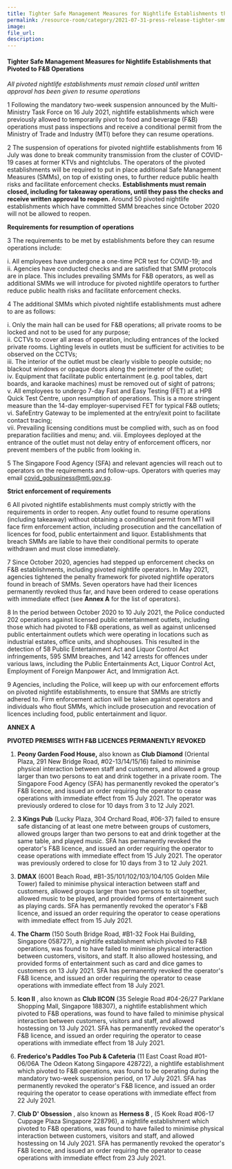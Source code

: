 ```yaml
---  
title: Tighter Safe Management Measures for Nightlife Establishments that Pivoted to F&B Operations  
permalink: /resource-room/category/2021-07-31-press-release-tighter-smms-nightlife-establishments-pivoted-to-fnb-operations/  
image:  
file_url:  
description:  
---  
```


#### Tighter Safe Management Measures for Nightlife Establishments that Pivoted to F&B Operations  

_All pivoted nightlife establishments must remain closed until written approval has been given to resume operations_

1 Following the mandatory two-week suspension announced by the Multi-Ministry Task Force on 16 July 2021, nightlife establishments which were previously allowed to temporarily pivot to food and beverage (F&amp;B) operations must pass inspections and receive a conditional permit from the Ministry of Trade and Industry (MTI) before they can resume operations.

2 The suspension of operations for pivoted nightlife establishments from 16 July was done to break community transmission from the cluster of COVID-19 cases at former KTVs and nightclubs. The operators of the pivoted establishments will be required to put in place additional Safe Management Measures (SMMs), on top of existing ones, to further reduce public health risks and facilitate enforcement checks. **Establishments must remain closed, including for takeaway operations, until they pass the checks and receive written approval to reopen.** Around 50 pivoted nightlife establishments which have committed SMM breaches since October 2020 will not be allowed to reopen.

**Requirements for resumption of operations**

3 The requirements to be met by establishments before they can resume operations include:

i. All employees have undergone a one-time PCR test for COVID-19; and  
ii. Agencies have conducted checks and are satisfied that SMM protocols are in place. This includes prevailing SMMs for F&amp;B operators, as well as additional SMMs we will introduce for pivoted nightlife operators to further reduce public health risks and facilitate enforcement checks.  

4 The additional SMMs which pivoted nightlife establishments must adhere to are as follows:

i. Only the main hall can be used for F&amp;B operations; all private rooms to be locked and not to be used for any purpose;   
ii. CCTVs to cover all areas of operation, including entrances of the locked private rooms. Lighting levels in outlets must be sufficient for activities to be observed on the CCTVs;  
iii. The interior of the outlet must be clearly visible to people outside; no blackout windows or opaque doors along the perimeter of the outlet;  
iv. Equipment that facilitate public entertainment (e.g. pool tables, dart boards, and karaoke machines) must be removed out of sight of patrons;  
v. All employees to undergo 7-day Fast and Easy Testing (FET) at a HPB Quick Test Centre, upon resumption of operations. This is a more stringent measure than the 14-day employer-supervised FET for typical F&amp;B outlets;  
vi. SafeEntry Gateway to be implemented at the entry/exit point to facilitate contact tracing;  
vii. Prevailing licensing conditions must be complied with, such as on food preparation facilities and menu; and. 
viii. Employees deployed at the entrance of the outlet must not delay entry of enforcement officers, nor prevent members of the public from looking in.  

5 The Singapore Food Agency (SFA) and relevant agencies will reach out to operators on the requirements and follow-ups. Operators with queries may email [covid\_gobusiness@mti.gov.sg](mailto:covid_gobusiness@mti.gov.sg).

**Strict enforcement of requirements**

6 All pivoted nightlife establishments must comply strictly with the requirements in order to reopen. Any outlet found to resume operations (including takeaway) without obtaining a conditional permit from MTI will face firm enforcement action, including prosecution and the cancellation of licences for food, public entertainment and liquor. Establishments that breach SMMs are liable to have their conditional permits to operate withdrawn and must close immediately.

7 Since October 2020, agencies had stepped up enforcement checks on F&amp;B establishments, including pivoted nightlife operators. In May 2021, agencies tightened the penalty framework for pivoted nightlife operators found in breach of SMMs. Seven operators have had their licences permanently revoked thus far, and have been ordered to cease operations with immediate effect (see **Annex A** for the list of operators).

8 In the period between October 2020 to 10 July 2021, the Police conducted 202 operations against licensed public entertainment outlets, including those which had pivoted to F&amp;B operations, as well as against unlicensed public entertainment outlets which were operating in locations such as industrial estates, office units, and shophouses. This resulted in the detection of 58 Public Entertainment Act and Liquor Control Act infringements, 595 SMM breaches, and 142 arrests for offences under various laws, including the Public Entertainments Act, Liquor Control Act, Employment of Foreign Manpower Act, and Immigration Act.

9 Agencies, including the Police, will keep up with our enforcement efforts on pivoted nightlife establishments, to ensure that SMMs are strictly adhered to. Firm enforcement action will be taken against operators and individuals who flout SMMs, which include prosecution and revocation of licences including food, public entertainment and liquor.


**ANNEX A**

**PIVOTED PREMISES WITH F&amp;B LICENCES PERMANENTLY REVOKED**

1. **Peony Garden Food House,** also known as **Club Diamond** (Oriental Plaza, 291 New Bridge Road, #02-13/14/15/16) failed to minimise physical interaction between staff and customers, and allowed a group larger than two persons to eat and drink together in a private room. The Singapore Food Agency (SFA) has permanently revoked the operator&#39;s F&amp;B licence, and issued an order requiring the operator to cease operations with immediate effect from 15 July 2021. The operator was previously ordered to close for 10 days from 3 to 12 July 2021.

2. **3 Kings Pub** (Lucky Plaza, 304 Orchard Road, #06-37) failed to ensure safe distancing of at least one metre between groups of customers, allowed groups larger than two persons to eat and drink together at the same table, and played music. SFA has permanently revoked the operator&#39;s F&amp;B licence, and issued an order requiring the operator to cease operations with immediate effect from 15 July 2021. The operator was previously ordered to close for 10 days from 3 to 12 July 2021.

3. **DMAX** (6001 Beach Road, #B1-35/101/102/103/104/105 Golden Mile Tower) failed to minimise physical interaction between staff and customers, allowed groups larger than two persons to sit together, allowed music to be played, and provided forms of entertainment such as playing cards. SFA has permanently revoked the operator&#39;s F&amp;B licence, and issued an order requiring the operator to cease operations with immediate effect from 15 July 2021.

4. **The Charm** (150 South Bridge Road, #B1-32 Fook Hai Building, Singapore 058727), a nightlife establishment which pivoted to F&amp;B operations, was found to have failed to minimise physical interaction between customers, visitors, and staff. It also allowed hostessing, and provided forms of entertainment such as card and dice games to customers on 13 July 2021. SFA has permanently revoked the operator&#39;s F&amp;B licence, and issued an order requiring the operator to cease operations with immediate effect from 18 July 2021.

5. **Icon II** , also known as **Club IICON** (35 Selegie Road #04-26/27 Parklane Shopping Mall, Singapore 188307), a nightlife establishment which pivoted to F&amp;B operations, was found to have failed to minimise physical interaction between customers, visitors and staff, and allowed hostessing on 13 July 2021. SFA has permanently revoked the operator&#39;s F&amp;B licence, and issued an order requiring the operator to cease operations with immediate effect from 18 July 2021.

6. **Frederico&#39;s Paddles Too Pub &amp; Cafeteria** (11 East Coast Road #01-06/06A The Odeon Katong Singapore 428722), a nightlife establishment which pivoted to F&amp;B operations, was found to be operating during the mandatory two-week suspension period, on 17 July 2021. SFA has permanently revoked the operator&#39;s F&amp;B licence, and issued an order requiring the operator to cease operations with immediate effect from 22 July 2021.

7. **Club D&#39; Obsession** , also known as **Herness 8** , (5 Koek Road #06-17 Cuppage Plaza Singapore 228796), a nightlife establishment which pivoted to F&amp;B operations, was found to have failed to minimise physical interaction between customers, visitors and staff, and allowed hostessing on 14 July 2021. SFA has permanently revoked the operator&#39;s F&amp;B licence, and issued an order requiring the operator to cease operations with immediate effect from 23 July 2021.

